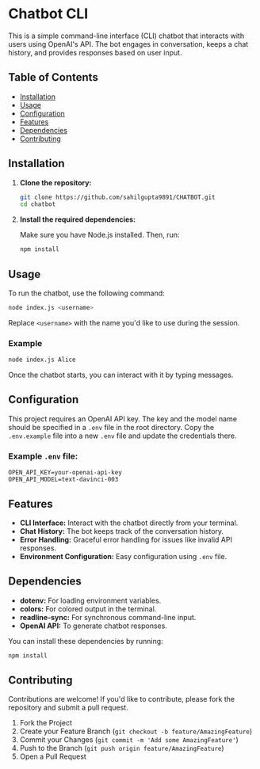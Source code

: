 # Chatbot CLI

This is a simple command-line interface (CLI) chatbot that interacts with users using OpenAI's API. The bot engages in conversation, keeps a chat history, and provides responses based on user input.

## Table of Contents

- [Installation](#installation)
- [Usage](#usage)
- [Configuration](#configuration)
- [Features](#features)
- [Dependencies](#dependencies)
- [Contributing](#contributing)

## Installation

1. **Clone the repository:**

   ```bash
   git clone https://github.com/sahilgupta9891/CHATBOT.git
   cd chatbot
   ```

2. **Install the required dependencies:**

   Make sure you have Node.js installed. Then, run:

   ```bash
   npm install
   ```

## Usage

To run the chatbot, use the following command:

```bash
node index.js <username>
```

Replace `<username>` with the name you'd like to use during the session.

### Example

```bash
node index.js Alice
```

Once the chatbot starts, you can interact with it by typing messages.

## Configuration

This project requires an OpenAI API key. The key and the model name should be specified in a `.env` file in the root directory.
Copy the `.env.example` file into a new `.env` file and update the credentials there.

### Example `.env` file:

```
OPEN_API_KEY=your-openai-api-key
OPEN_API_MODEL=text-davinci-003
```

## Features

- **CLI Interface:** Interact with the chatbot directly from your terminal.
- **Chat History:** The bot keeps track of the conversation history.
- **Error Handling:** Graceful error handling for issues like invalid API responses.
- **Environment Configuration:** Easy configuration using `.env` file.

## Dependencies

- **dotenv:** For loading environment variables.
- **colors:** For colored output in the terminal.
- **readline-sync:** For synchronous command-line input.
- **OpenAI API:** To generate chatbot responses.

You can install these dependencies by running:

```bash
npm install
```

## Contributing

Contributions are welcome! If you'd like to contribute, please fork the repository and submit a pull request.

1. Fork the Project
2. Create your Feature Branch (`git checkout -b feature/AmazingFeature`)
3. Commit your Changes (`git commit -m 'Add some AmazingFeature'`)
4. Push to the Branch (`git push origin feature/AmazingFeature`)
5. Open a Pull Request